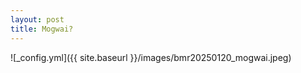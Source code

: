 ```yaml
---
layout: post
title: Mogwai?
---
```


![_config.yml]({{ site.baseurl }}/images/bmr20250120_mogwai.jpeg)
